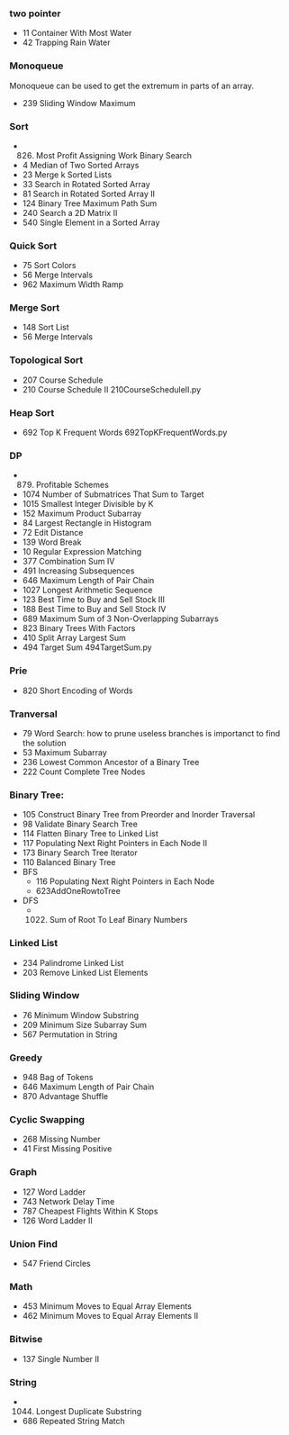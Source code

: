 ### two pointer
- 11 Container With Most Water
- 42 Trapping Rain Water

### Monoqueue
Monoqueue can be used to get the extremum in parts of an array.
- 239 Sliding Window Maximum

### Sort
- 826. Most Profit Assigning Work
Binary Search
- 4   Median of Two Sorted Arrays
- 23  Merge k Sorted Lists
- 33  Search in Rotated Sorted Array
- 81  Search in Rotated Sorted Array II
- 124 Binary Tree Maximum Path Sum
- 240 Search a 2D Matrix II
- 540 Single Element in a Sorted Array

### Quick Sort
- 75 Sort Colors
- 56 Merge Intervals
- 962 Maximum Width Ramp

### Merge Sort
- 148 Sort List
- 56 Merge Intervals

### Topological Sort
- 207 Course Schedule
- 210 Course Schedule II
210CourseScheduleII.py

### Heap Sort
- 692 Top K Frequent Words
692TopKFrequentWords.py

### DP
- 879. Profitable Schemes
- 1074 Number of Submatrices That Sum to Target
- 1015 Smallest Integer Divisible by K
- 152 Maximum Product Subarray
- 84 Largest Rectangle in Histogram
- 72 Edit Distance
- 139 Word Break
- 10 Regular Expression Matching
- 377 Combination Sum IV
- 491 Increasing Subsequences
- 646 Maximum Length of Pair Chain
- 1027 Longest Arithmetic Sequence
- 123 Best Time to Buy and Sell Stock III
- 188 Best Time to Buy and Sell Stock IV
- 689 Maximum Sum of 3 Non-Overlapping Subarrays
- 823 Binary Trees With Factors
- 410 Split Array Largest Sum
- 494 Target Sum
494TargetSum.py


### Prie
- 820 Short Encoding of Words

### Tranversal
- 79 Word Search: how to prune useless branches is importanct to find the solution
- 53 Maximum Subarray
- 236 Lowest Common Ancestor of a Binary Tree
- 222 Count Complete Tree Nodes


### Binary Tree:
- 105 Construct Binary Tree from Preorder and Inorder Traversal
- 98 Validate Binary Search Tree
- 114 Flatten Binary Tree to Linked List
- 117 Populating Next Right Pointers in Each Node II
- 173 Binary Search Tree Iterator
- 110 Balanced Binary Tree
- BFS
  - 116 Populating Next Right Pointers in Each Node
  - 623AddOneRowtoTree
- DFS
  - 1022. Sum of Root To Leaf Binary Numbers

### Linked List
- 234 Palindrome Linked List
- 203 Remove Linked List Elements

### Sliding Window
- 76 Minimum Window Substring
- 209 Minimum Size Subarray Sum
- 567 Permutation in String

### Greedy
- 948 Bag of Tokens
- 646 Maximum Length of Pair Chain
- 870 Advantage Shuffle


### Cyclic Swapping
- 268 Missing Number
- 41 First Missing Positive

### Graph
- 127 Word Ladder
- 743 Network Delay Time
- 787 Cheapest Flights Within K Stops
- 126 Word Ladder II

### Union Find
- 547 Friend Circles

### Math
- 453 Minimum Moves to Equal Array Elements
- 462 Minimum Moves to Equal Array Elements II

### Bitwise
- 137 Single Number II

### String
- 1044. Longest Duplicate Substring
- 686 Repeated String Match
